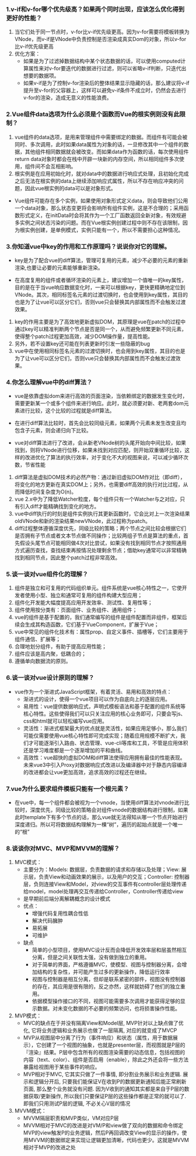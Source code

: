 ### 1.v-if和v-for哪个优先级高？如果两个同时出现，应该怎么优化得到更好的性能？

1. 当它们处于同一节点时，v-for比v-if优先级更高。因为v-for需要将模板转换为VNode，而v-if是VNode中负责控制是否渲染成真实Dom的对象，所以v-for比v-if优先级更高
2. 优化方案：
   - 如果是为了过滤掉数据结构中某个状态数据的话，可以使用computed计算属性来对v-for要迭代的数据进行过滤，则可以省略v-if判断，只迭代出想要的数据项。
   - 如果v-if是为了控制v-for渲染后的整体结果显示隐藏的话，那么建议将v-if提升至v-for的父容器上，这样可以避免v-if条件不成立时，仍然会去进行v-for的渲染，造成无意义的性能浪费。

### 2.Vue组件data选项为什么必须是个函数而Vue的根实例则没有此限制？

1. vue组件的data选项，是用来管理组件中需要绑定的数据。而组件有可能会被同时、多次调用，此时如果data属性为对象的话，一旦修改其中一个组件的数据，其他组件相同数据就会被改变。而如果data作为函数的话，每次使用组件return data对象时都会在栈中开辟一块新的内存空间，所以相同组件多次使用，组件间不会互相影响。
2. 根实例是在应用初始化时，就对data中的数据进行响应式处理，且初始化完成之后无法在根实例的data上继续添加响应式属性，所以不存在响应冲突的问题，因此vue根实例的data可以是对象形式。

- Vue组件可能存在多个实例，如果使用对象形式定义data，则会导致他们公用一个data对象，那么状态变更将会影响所有组件实例，这是不合理的；采用函数形式定义，在initData时会将其作为一个工厂函数返回全新对象，有效规避多实例之间状态污染的问题。而在Vue根实例创建过程中则不存在该限制，因为根实例创建，是单例模式，实例只能有一个，所以不需要担心这种情况。

### 3.你知道vue中key的作用和工作原理吗？说说你对它的理解。

- key是为了配合vue的diff算法，管理可复用的元素，减少不必要的元素的重新渲染,也要让必要的元素能够重新渲染。

- 在高度复用的组件或者循环渲染的元素上，建议增加一个值唯一的key属性，目的是在于当vue响应数据变化时，一来可以根据key，更快更精确地定位到VNode。其次，相同标签名元素的过渡切换时，也会使用到key属性，其目的也是为了让vue可以区分它们，否则vue只会替换其内部属性而不会触发过渡效果。

1. key的作用主要是为了高效地更新虚拟DOM，其原理是vue在patch的过程中通过key可以精准判断两个节点是否是同一个，从而避免频繁更新不同元素，使得整个patch过程更加高效，减少DOM操作量，提高性能。
2. 另外，若不设置key还可能在列表更新时引发一些隐蔽的bug
3. vue中在使用相同标签名元素的过渡切换时，也会用到key属性，其目的也是为了让vue可以区分它们，否则vue只会替换其内部属性而不会触发过渡效果。

### 4.你怎么理解vue中的diff算法？

- vue是依靠虚拟dom来进行高效的页面渲染，当依赖绑定的数据发生变化时，需要更新某一个或多个组件来进行响应。此时，就必须要对新、老两套dom元素进行比较，这个比较的过程就是diff算法。

- 在进行diff算法比较时，首先会比较同级元素，如果两个元素未发生改变且均包含子元素，则会递归向下比较。

- vue对diff算法进行了改进，会从新老VNode树的头尾开始向中间比较，如果找到，则将VNode进行位移，如果未找到对应匹配，则开始双重循环比较，这样的改进优化了算法的执行效率，对于变化不大的视图来说，可以减少循环次数，节省性能

1. diff算法是虚拟DOM技术的必然产物：通过新旧虚拟DOM作对比（即diff），将变化的地方更新在真实DOM上；另外，也需要diff高效的执行对比过程，从而降低时间复杂度为O(n)。
2. vue 2.x中为了降低Watcher粒度，每个组件只有一个Watcher与之对应，只有引入diff才能精确找到变化的地方。
3. vue中diff执行的时刻是组件实例执行其更新函数时，它会比对上一次渲染结果oldVNode和新的渲染结果newVNode，此过程称为patch。
4. diff过程整体遵循深度优先，同级比较的策略；两个节点之间比较会根据它们是否拥有子节点或者文本节点做不同操作；比较两组子节点是算法的重点，首先假设头尾节点可能相同做4次对比尝试，如果没有找到相同节点才按照通用方式遍历查找，查找结束再按情况处理剩余节点；借助key通常可以非常精确找到相同节点，因此整个patch过程非常高效。

### 5.谈一谈对vue组件化的理解？

1. 组件是独立和可复用的代码组织单元。组件系统是vue核心特性之一，它使开发者使用小型、独立和通常可复用的组件构建大型应用；
2. 组件化开发能大幅度提高应用开发效率、测试性、复用性等；
3. 组件使用按分类有：页面组件、业务组件、通用组件；
4. vue的组件是基于配置的，我们通常编写的组件是组件配置而非组件，框架后续会生成其构造函数，它们基于VueComponent，扩展于Vue；
5. vue中常见的组件化技术有：属性prop、自定义事件、插槽等，它们主要用于组件通信、扩展等；
6. 合理地划分组件，有助于提高应用性能；
7. 组件应该是高内聚，低耦合的；
8. 遵循单向数据流的原则。

### 6.谈一谈对vue设计原则的理解？

- vue作为一个渐进式JavaScript框架，有着灵活、易用和高效的特点：
    - 渐进式的设计，使得一个vue项目可以作为自底向上的逐层应用。
    - 易用性：vue提供数据响应式，声明式模板语法和基于配置的组件系统等核心特性。这些使得我们可以只关注应用的核心业务即可，只要会写js、css和html就可以轻松编写vue应用。
    - 灵活性：渐进式框架最大的优点就是灵活性，如果应用足够小，那么我们可能仅需要使用vue核心特性即可完成实现；随着应用规模不断扩大，我们才可能逐渐引入路由、状态管理、vue-cli等库和工具，不管是应用体积还是学习难度都是一个逐渐增加的平和曲线。
    - 高效性：vue超快的虚拟DOM和diff算法使得应用拥有最佳的性能表现。未来vue3中引入Proxy对数据响应式改进以及编译器中对于静态内容编译的改进都会让vue更加高效，追求高效的过程还在继续。

### 7.vue为什么要求组件模板只能有一个根元素？

- 在vue中，每一个组件都会被视为一个vnode，当使用diff算法对vnode进行比较时，深度优先，同级比较的策略会对组件vnode的数据结构进行限制，如果此时template下有多个节点的话，那么vue就无法得知从哪一个节点开始进行深度递归。所以可将数据结构理解为一棵“树”，遍历的起始点就是一个唯一的“根”

### 8.谈谈你对MVC、MVP和MVVM的理解？

1. MVC模式：
    - 主要分为：Models: 数据层，负责数据的请求和存储以及处理；View: 展示层，负责View和动画效果的展示，以及用户的交互；Controller: 控制器层，负则连接View和Model，对view的交互事件有controller层处理传递给model，model处理再交互传递给Controller，Controller传递给view
    - 是早期前后端分离解耦概念的设计模式
    - 优点：
        - 增强代码复用性耦合性低
        - 解决代码臃肿
        - 易拓展
        - 可维护
    - 缺点
        - 简单的小型项目，使用MVC设计反而会降低开发效率层和层虽然相互分离，但是之间关联性太强，没有做到独立的重用。
        - 对于简单的界面，严格遵循MVC，使模型、视图与控制器分离，会增加结构的复杂性，并可能产生过多的更新操作，降低运行效率
        - 视图与控制器是相互分离，但却是联系紧密的部件，视图没有控制器的存在，其应用是很有限的，反之亦然，这样就妨碍了他们的独立重用。
        - 依据模型操作接口的不同，视图可能需要多次调用才能获得足够的显示数据。对未变化数据的不必要的频繁访问，也将损害操作性能。
2. MVP模式：
    - MVC的缺点在于并没有隔离View和Model层, MVP针对以上缺点做了优化, 它将业务逻辑和业务展示也做了一层隔离, 对应的就变成了MVCP
    - MVP从视图层中分离了行为（事件响应）和状态（属性，用于数据展示），它创建了一个视图的抽象，也就是presenter层，而视图就是P层的『渲染』结果。P层中包含所有的视图渲染需要的动态信息，包括视图的内容（text、color）、组件是否启用（enable），除此之外还会将一些方法暴露给视图用于某些事件的响应。
    - MVP相对于MVC, 它其实只做了一件事情, 即分割业务展示和业务逻辑. 展示和逻辑分开后, 只要我们能保证V在收到P的数据更新通知后能正常刷新页面, 那么整个业务就没有问题. 因为V收到的通知其实都是来自于P层的数据获取/更新操作, 所以我们只要保证P层的这些操作都是正常的就可以了. 即我们只用测试P层的逻辑, 不必关心V层的情况
3. MVVM模式：
    - MVVM隔层职责和MVP类似，VM对应P层
    - MVVM相对于MVC的改进是对VM/P和view做了双向的数据和命令绑定
MVP的view触发P的业务逻辑，然后P再回调改变View的显示的操作，使用MVVM的数据绑定来实现让逻辑更加清晰，代码也更少。这就是MVVM相对于MVP的改进之处